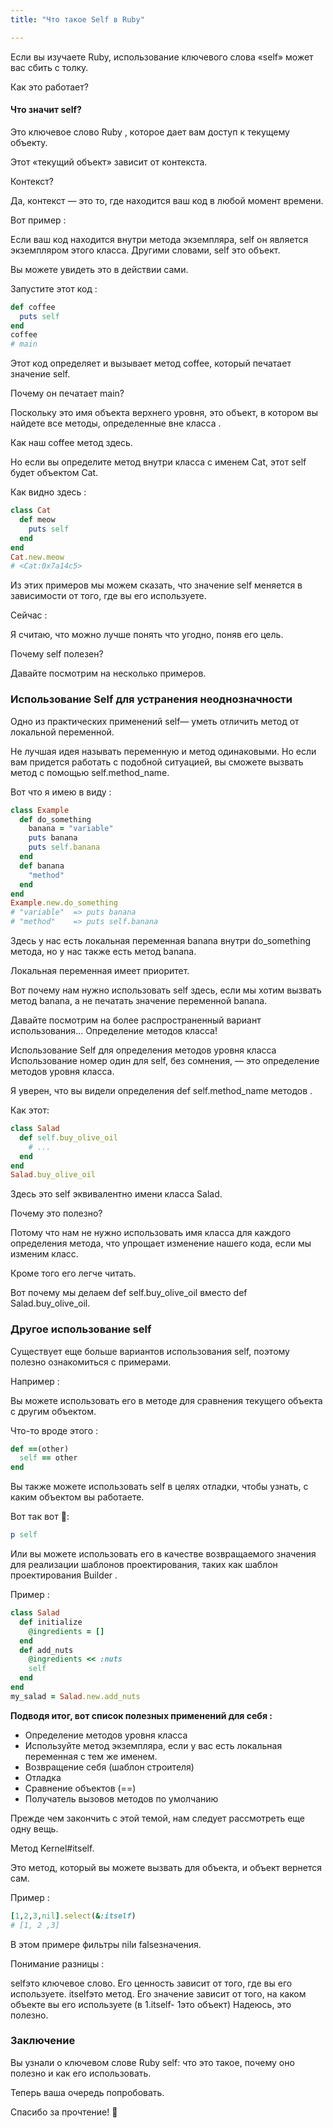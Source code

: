 ```yaml
---
title: "Что такое Self в Ruby"

---
```

Если вы изучаете Ruby, использование ключевого слова «self» может вас сбить с толку.

Как это работает?

#### Что значит self?

Это ключевое слово Ruby , которое дает вам доступ к текущему объекту.

Этот «текущий объект» зависит от контекста.

Контекст?

Да, контекст — это то, где находится ваш код в любой момент времени.

Вот пример :

Если ваш код находится внутри метода экземпляра, self он является экземпляром этого класса. 
Другими словами, self это объект.

Вы можете увидеть это в действии сами.

Запустите этот код :

```ruby
def coffee
  puts self
end
coffee
# main
```
Этот код определяет и вызывает метод coffee, который печатает значение self.

Почему он печатает main?

Поскольку это имя объекта верхнего уровня, это объект, в котором вы найдете все методы, определенные вне класса .

Как наш coffee метод здесь.

Но если вы определите метод внутри класса с именем Cat, этот self будет объектом Cat.

Как видно здесь :
```ruby
class Cat
  def meow
    puts self
  end
end
Cat.new.meow
# <Cat:0x7a14c5>
```
Из этих примеров мы можем сказать, что значение self меняется в зависимости от того, где вы его используете.

Сейчас :

Я считаю, что можно лучше понять что угодно, поняв его цель.

Почему self полезен?

Давайте посмотрим на несколько примеров.

### Использование Self для устранения неоднозначности

Одно из практических применений self— уметь отличить метод от локальной переменной.

Не лучшая идея называть переменную и метод одинаковыми. Но если вам придется работать с подобной ситуацией, вы 
сможете вызвать метод с помощью self.method_name.

Вот что я имею в виду :
```ruby
class Example
  def do_something
    banana = "variable"
    puts banana
    puts self.banana
  end
  def banana
    "method"
  end
end
Example.new.do_something
# "variable"  => puts banana
# "method"    => puts self.banana
```
Здесь у нас есть локальная переменная banana внутри do_something метода, но у нас также есть метод banana.

<p class="notice-info">
Локальная переменная имеет приоритет.
</p>

Вот почему нам нужно использовать self здесь, если мы хотим вызвать метод banana, а не печатать значение переменной banana.

Давайте посмотрим на более распространенный вариант использования… Определение методов класса!

Использование Self для определения методов уровня класса
Использование номер один для self, без сомнения, — это определение методов уровня класса.

Я уверен, что вы видели определения def self.method_name методов .

Как этот:
```ruby
class Salad
  def self.buy_olive_oil
    # ...
  end
end
Salad.buy_olive_oil
```
Здесь это self эквивалентно имени класса Salad.

Почему это полезно?

Потому что нам не нужно использовать имя класса для каждого определения метода, 
что упрощает изменение нашего кода, если мы изменим класс.

Кроме того его легче читать.

Вот почему мы делаем def self.buy_olive_oil вместо def Salad.buy_olive_oil.

### Другое использование self

Существует еще больше вариантов использования self, поэтому полезно ознакомиться с примерами.

Например :

Вы можете использовать его в методе для сравнения текущего объекта с другим объектом.

Что-то вроде этого :

```ruby
def ==(other)
  self == other
end
```
Вы также можете использовать self в целях отладки, чтобы узнать, с каким объектом вы работаете.

Вот так вот :muscle::
```ruby
p self
```
Или вы можете использовать его в качестве возвращаемого значения для реализации шаблонов проектирования,
таких как шаблон проектирования Builder .

Пример :
```ruby
class Salad
  def initialize
    @ingredients = []
  end
  def add_nuts
    @ingredients << :nuts
    self
  end
end
my_salad = Salad.new.add_nuts
```
**Подводя итог, вот список полезных применений для себя :**

- Определение методов уровня класса
- Используйте метод экземпляра, если у вас есть локальная переменная с тем же именем.
- Возвращение себя (шаблон строителя)
- Отладка
- Сравнение объектов (==)
- Получатель вызовов методов по умолчанию

Прежде чем закончить с этой темой, нам следует рассмотреть еще одну вещь.

Метод Kernel#itself.

Это метод, который вы можете вызвать для объекта, и объект вернется сам.

Пример :
```ruby
[1,2,3,nil].select(&:itself)
# [1, 2 ,3]
```
В этом примере фильтры nilи falseзначения.

Понимание разницы :

selfэто ключевое слово. Его ценность зависит от того, где вы его используете.
itselfэто метод. Его значение зависит от того, на каком объекте вы его используете (в 1.itself- 1это объект)
Надеюсь, это полезно.

### Заключение
Вы узнали о ключевом слове Ruby self: что это такое, почему оно полезно и как его использовать.

Теперь ваша очередь попробовать.

Спасибо за прочтение! :wave:

